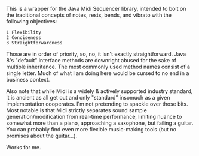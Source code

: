 This is a wrapper for the Java Midi Sequencer library, intended to bolt on the traditional concepts of notes, rests, bends, and vibrato with the following objectives:

    1 Flexibility
    2 Conciseness
    3 Straightforwardness

Those are in order of priority, so, no, it isn't exactly straightforward. Java 8's "default" interface methods are downright abused for the sake of multiple inheritance. The most commonly used method names consist of a single letter. Much of what I am doing here would be cursed to no end in a business context.

Also note that while Midi is a widely & actively supported industry standard, it is ancient as all get out and only "standard" insomuch as a given implementation cooperates. I'm not pretending to spackle over those bits. Most notable is that Midi strictly separates sound sample generation/modification from real-time performance, limiting nuance to somewhat more than a piano, approaching a saxophone, but failing a guitar. You can probably find even more flexible music-making tools (but no promises about the guitar...).

Works for me.

